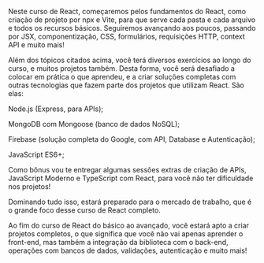 Neste curso de React, começaremos pelos fundamentos do React, como criação de projeto por npx e Vite, para que serve cada pasta e cada arquivo e todos os recursos básicos. Seguiremos avançando aos poucos, passando por JSX, componentização, CSS, formulários, requisições HTTP, context API e muito mais!

Além dos tópicos citados acima, você terá diversos exercícios ao longo do curso, e muitos projetos também. Desta forma, você será desafiado a colocar em prática o que aprendeu, e a criar soluções completas com outras tecnologias que fazem parte dos projetos que utilizam React. São elas:

Node.js (Express, para APIs);

MongoDB com Mongoose (banco de dados NoSQL);

Firebase (solução completa do Google, com API, Database e Autenticação);

JavaScript ES6+;

Como bônus vou te entregar algumas sessões extras de criação de APIs, JavaScript Moderno e TypeScript com React, para você não ter dificuldade nos projetos!

Dominando tudo isso, estará preparado para o mercado de trabalho, que é o grande foco desse curso de React completo.

Ao fim do curso de React do básico ao avançado, você estará apto a criar projetos completos, o que significa que você não vai apenas aprender o front-end, mas também a integração da biblioteca com o back-end, operações com bancos de dados, validações, autenticação e muito mais!